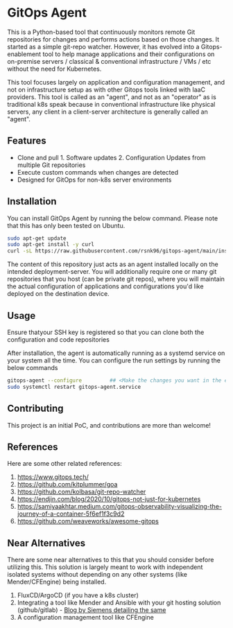 # GitOps Agent

This is a Python-based tool that continuously monitors remote Git repositories for changes and performs actions based on those changes. It started as a simple git-repo watcher. However, it has evolved into a Gitops-enablement tool to help manage applications and their configurations on on-premise servers / classical & conventional infrastructure / VMs / etc without the need for Kubernetes.

This tool focuses largely on application and configuration management, and not on infrastructure setup as with other Gitops tools linked with IaaC providers. This tool is called as an "agent", and not as an "operator" as is traditional k8s speak because in conventional infrastructure like physical servers, any client in a client-server architecture is generally called an "agent".

## Features

- Clone and pull 1. Software updates 2. Configuration Updates from multiple Git repositories
- Execute custom commands when changes are detected
- Designed for GitOps for non-k8s server environments

## Installation

You can install GitOps Agent by running the below command. Please note that this has only been tested on Ubuntu.

```bash
sudo apt-get update
sudo apt-get install -y curl
curl -sL https://raw.githubusercontent.com/rsnk96/gitops-agent/main/install.sh | sudo bash
```

The content of this repository just acts as an agent installed locally on the intended deployment-server. You will additionally require one or many git repositories that you host (can be private git repos), where you will maintain the actual configuration of applications and configurations you'd like deployed on the destination device.

## Usage

Ensure thatyour SSH key is registered so that you can clone both the configuration and code repositories

After installation, the agent is automatically running as a systemd service on your system all the time. You can configure the run settings by running the below commands

```sh
gitops-agent --configure         ## <Make the changes you want in the editor>
sudo systemctl restart gitops-agent.service
```

## Contributing

This project is an initial PoC, and contributions are more than welcome!

## References

Here are some other related references:

1. <https://www.gitops.tech/>
2. <https://github.com/kitplummer/goa>
3. <https://github.com/kolbasa/git-repo-watcher>
4. <https://endjin.com/blog/2020/10/gitops-not-just-for-kubernetes>
5. <https://samiyaakhtar.medium.com/gitops-observability-visualizing-the-journey-of-a-container-5f6ef1f3c9d2>
6. <https://github.com/weaveworks/awesome-gitops>

## Near Alternatives

There are some near alternatives to this that you should consider before utilizing this. This solution is largely meant to work with independent isolated systems without depending on any other systems (like Mender/CFEngine) being installed.

1. FluxCD/ArgoCD (if you have a k8s cluster)
2. Integrating a tool like Mender and Ansible with your git hosting solution (github/gitlab) - [Blog by Siemens detailing the same](https://opensource.siemens.com/events/2023/slides/Matthias_Luescher_Automating_and_managing_an_IoT_Fleet_Using_Git.pdf)
3. A configuration management tool like CFEngine
